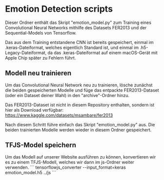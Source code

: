 ﻿# Emotion Detection scripts
Dieser Ordner enthält das Skript "emotion_model.py" zum Training eines Convolutional Neural Networks mithilfe des Datasets FER2013 und der Sequential-Models von Tensorflow.

Das aus dem Training entstandene CNN ist bereits gespeichert, einmal im .keras-Dateiformat, welches eigentlich Standard ist, und einmal im .h5-Legacy-Dateiformat, da das .keras-Dateiformat auf einem macOS-Gerät mit Apple Chip später zu Fehlern führt.

## Modell neu trainieren

Um das Convolutional Neural Network neu zu trainieren, lösche zunächst die beiden gespeicherten Modelle und füge das entpackte FER2013-Dataset (oder ein Dataset deiner Wahl) in den "archive"-Ordner hinzu.

Das FER2013-Dataset ist nicht in diesem Repository enthalten, sondern ist hier als Download verfügbar:
https://www.kaggle.com/datasets/msambare/fer2013

Nach diesem Schritt führe einfach das Skript "emotion_model.py" aus. Die beiden trainierten Modelle werden wieder in diesem Ordner gespeichert.

## TFJS-Model speichern

Um das Modell auf unserer Website ausführen zu können, konvertieren wir es zu einem TFJS-Modell, welches wir dann im js-Ordner weiter verwenden.
´´´ tensorflowjs_converter --input_format=keras emotion_model.h5 ../js ``` 
